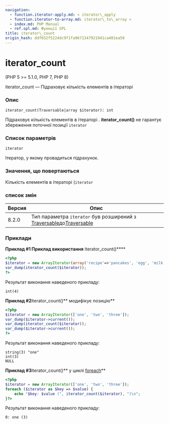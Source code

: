 ```yaml
---
navigation:
  - function.iterator-apply.md: « iterator\_apply
  - function.iterator-to-array.md: iterator\_to\_array »
  - index.md: PHP Manual
  - ref.spl.md: Функції SPL
title: iterator\_count
origin_hash: ddf652f5224dc9f1fa9671347921941ca401ea50
---
```

# iterator\_count

(PHP 5 >= 5.1.0, PHP 7, PHP 8)

iterator\_count — Підраховує кількість елементів в ітераторі

### Опис

```methodsynopsis
iterator_count(Traversable|array $iterator): int
```

Підраховує кількість елементів в ітераторі . **iterator\_count()** не гарантує збереження поточної позиції `iterator`

### Список параметрів

`iterator`

Ітератор, у якому провадиться підрахунок.

### Значення, що повертаються

Кількість елементів в ітераторі (`iterator`

### список змін

| Версия | Опис |
| --- | --- |
| 8.2.0 | Тип параметра `iterator` був розширений з [Traversable](class.traversable.md)до[Traversable](class.traversable.md) |

### Приклади

**Приклад #1 Приклад використання** iterator\_count()\*\*\*\*

```php
<?php
$iterator = new ArrayIterator(array('recipe'=>'pancakes', 'egg', 'milk', 'flour'));
var_dump(iterator_count($iterator));
?>
```

Результат виконання наведеного прикладу:

```
int(4)
```

**Приклад #2**iterator\_count()\*\* модифікує позицію\*\*

```php
<?php
$iterator = new ArrayIterator(['one', 'two', 'three']);
var_dump($iterator->current());
var_dump(iterator_count($iterator));
var_dump($iterator->current());
?>
```

Результат виконання наведеного прикладу:

```
string(3) "one"
int(3)
NULL
```

**Приклад #3**iterator\_count()\*\* у циклі [foreach](control-structures.foreach.md)\*\*

```php
<?php
$iterator = new ArrayIterator(['one', 'two', 'three']);
foreach ($iterator as $key => $value) {
    echo "$key: $value (", iterator_count($iterator), ")\n";
}?>
```

Результат виконання наведеного прикладу:

```
0: one (3)
```
